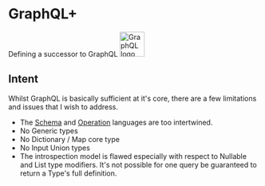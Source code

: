 # GraphQL+

Defining a successor to GraphQL <img src="../images/GraphQL_Logo.svg" width="50" alt="GraphQL logo">

## Intent

Whilst GraphQL is basically sufficient at it's core, there are a few limitations and issues that I wish to address.

- The [Schema](Schema.md) and [Operation](Operation.md) languages are too intertwined.
- No Generic types
- No Dictionary / Map core type
- No Input Union types
- The introspection model is flawed especially with respect to Nullable and List type modifiers. It's not possible
  for one query be guaranteed to return a Type's full definition.
